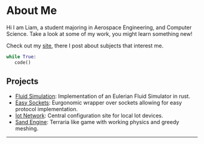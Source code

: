
# About Me
Hi I am Liam, a student majoring in Aerospace Engineering, and Computer Science. Take a look at some of my work, you might learn something new!

Check out my [site](https://larmbs.github.io/personal-site/), there I post about subjects that interest me.

```Python
while True:
   code()
```

## Projects
- [Fluid Simulation](https://github.com/Larmbs/fluid-sim-rs):
   Implementation of an Eulerian Fluid Simulator in rust.
- [Easy Sockets]():
   Eurgonomic wrapper over sockets allowing for easy protocol implementation.
- [Iot Network](https://github.com/Larmbs/iot-net):
   Central configuration site for local Iot devices.
- [Sand Engine](https://github.com/Larmbs/sand-engine):
   Terraria like game with working physics and greedy meshing.
---